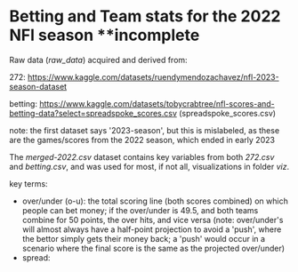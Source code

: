# Betting and Team stats for the 2022 NFl season **incomplete

Raw data (*raw_data*) acquired and derived from: 

272: https://www.kaggle.com/datasets/ruendymendozachavez/nfl-2023-season-dataset

betting: https://www.kaggle.com/datasets/tobycrabtree/nfl-scores-and-betting-data?select=spreadspoke_scores.csv (spreadspoke_scores.csv)

note: the first dataset says '2023-season', but this is mislabeled, as these are the games/scores from the 2022 season, which ended in early 2023


The *merged-2022.csv* dataset contains key variables from both *272.csv* and *betting.csv*, and was used for most, if not all, visualizations in folder *viz*.

key terms:
- over/under (o-u): the total scoring line (both scores combined) on which people can bet money; if the over/under is 49.5, and both teams combine for 50 points, the over hits, and vice versa (note: over/under's will almost always have a half-point projection to avoid a 'push', where the bettor simply gets their money back; a 'push' would occur in a scenario where the final score is the same as the projected over/under)
- spread: 
